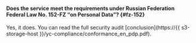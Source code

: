 #### Does the service meet the requirements under Russian Federation Federal Law No. 152-FZ <q>on Personal Data</q>? {#fz-152}

Yes, it does. You can read the full security audit [conclusion](https://{{ s3-storage-host }}/yc-compliance/conformance_en_pdp.pdf).